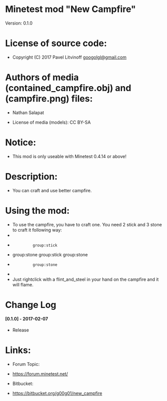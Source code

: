Minetest mod "New Campfire"
======================
Version: 0.1.0

# License of source code:
- Copyright (C) 2017 Pavel Litvinoff <googolgl@gmail.com>

# Authors of media (contained_campfire.obj) and (campfire.png) files:
- Nathan Salapat

- License of media (models): CC BY-SA

# Notice:
- This mod is only useable with Minetest 0.4.14 or above!

# Description:
- You can craft and use better campfire.

# Using the mod:
- To use the campfire, you have to craft one. You need 2 stick and 3 stone to craft it following way:
-
-              group:stick
- group:stone  group:stick  group:stone
-              group:stone
-
- Just rightclick with a flint_and_steel in your hand on the campfire and it will flame.

# Change Log
#### [0.1.0] - 2017-02-07
- Release


# Links:
- Forum Topic:
- <https://forum.minetest.net/>

- Bitbucket:
- <https://bitbucket.org/g00g01/new_campfire>
